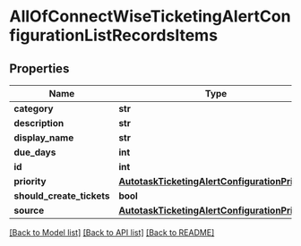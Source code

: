 # AllOfConnectWiseTicketingAlertConfigurationListRecordsItems

## Properties
Name | Type | Description | Notes
------------ | ------------- | ------------- | -------------
**category** | **str** |  | [optional] 
**description** | **str** |  | [optional] 
**display_name** | **str** |  | [optional] 
**due_days** | **int** |  | [optional] 
**id** | **int** |  | [optional] 
**priority** | [**AutotaskTicketingAlertConfigurationPriority**](AutotaskTicketingAlertConfigurationPriority.md) |  | [optional] 
**should_create_tickets** | **bool** |  | 
**source** | [**AutotaskTicketingAlertConfigurationPriority**](AutotaskTicketingAlertConfigurationPriority.md) |  | [optional] 

[[Back to Model list]](../README.md#documentation-for-models) [[Back to API list]](../README.md#documentation-for-api-endpoints) [[Back to README]](../README.md)

